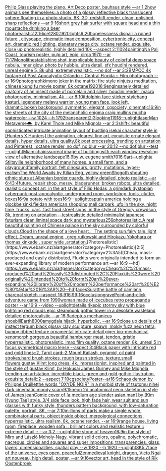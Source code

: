 [Philip Glass playing the piano, Art Deco poster, bauhaus style —ar 1:2](https://www.ebank.nz/aiartgenerator?category=Philip%20Glass%20playing%20the%20piano%2C%20Art%20Deco%20poster%2C%20bauhaus%20style%20%E2%80%94ar%201%3A2)[how animals see themselves::](https://www.ebank.nz/aiartgenerator?category=how%20animals%20see%20themselves%3A%3A)[a photo of a glossy reflective black translucent sphere floating in a photo studio, 8K, 3D, redshift render, clean, polished, sharp reflections —ar 9:16](https://www.ebank.nz/aiartgenerator?category=a%20photo%20of%20a%20glossy%20reflective%20black%20translucent%20sphere%20floating%20in%20a%20photo%20studio%2C%208K%2C%203D%2C%20redshift%20render%2C%20clean%2C%20polished%2C%20sharp%20reflections%20%E2%80%94ar%209%3A16)[short grey hair surfer with square head and a thin moustache drinking a beer photorealistic](https://www.ebank.nz/aiartgenerator?category=short%20grey%20hair%20surfer%20with%20square%20head%20and%20a%20thin%20moustache%20drinking%20a%20beer%20photorealistic)[12:16](https://www.ebank.nz/aiartgenerator?category=12%3A16)[ice](https://www.ebank.nz/aiartgenerator?category=ice)[1280:1920](https://www.ebank.nz/aiartgenerator?category=1280%3A1920)[lights](https://www.ebank.nz/aiartgenerator?category=lights)[9:20](https://www.ebank.nz/aiartgenerator?category=9%3A20)[hopelessness dispair a ruined future , cityscape, cinematic imax composition, cybertronic city,  concept art, dramatic red lighting, planetary mega city, octane render, exquisite, close up photorealistic, highly detailed 10k --aspect 2:1](https://www.ebank.nz/aiartgenerator?category=hopelessness%20dispair%20a%20ruined%20future%20%2C%20cityscape%2C%20cinematic%20imax%20composition%2C%20cybertronic%20city%2C%20%20concept%20art%2C%20dramatic%20red%20lighting%2C%20planetary%20mega%20city%2C%20octane%20render%2C%20exquisite%2C%20close%20up%20photorealistic%2C%20highly%20detailed%2010k%20--aspect%202%3A1)[1024](https://www.ebank.nz/aiartgenerator?category=1024)[painting](https://www.ebank.nz/aiartgenerator?category=painting)[Na Pali Coast, tourism poster, pulp art, epic, circa 1970 --ar 11:17](https://www.ebank.nz/aiartgenerator?category=Na%20Pali%20Coast%2C%20tourism%20poster%2C%20pulp%20art%2C%20epic%2C%20circa%201970%20--ar%2011%3A17)[Monolith](https://www.ebank.nz/aiartgenerator?category=Monolith)[establishing shot, inexplicable beauty of colorful deep space nebula, inner glow, photo by hubble, ultra detail, sfx houdini rendered, unreal engine 5, 8k uhd, extremelyrealistic, --no dof --ar 3:2](https://www.ebank.nz/aiartgenerator?category=establishing%20shot%2C%20inexplicable%20beauty%20of%20colorful%20deep%20space%20nebula%2C%20inner%20glow%2C%20photo%20by%20hubble%2C%20ultra%20detail%2C%20sfx%20houdini%20rendered%2C%20unreal%20engine%205%2C%208k%20uhd%2C%20extremelyrealistic%2C%20--no%20dof%20--ar%203%3A2)[BMPCC 4k  footage of Post Apocalyptic Orlando :: Central Florida :: Film photograph --ar 16:9](https://www.ebank.nz/aiartgenerator?category=BMPCC%204k%20%20footage%20of%20Post%20Apocalyptic%20Orlando%20%3A%3A%20Central%20Florida%20%3A%3A%20Film%20photograph%20--ar%2016%3A9)[photograph](https://www.ebank.nz/aiartgenerator?category=photograph)[kimono joker in the matrix: fire style ninjutsu meditation, chinese kung fu movie poster, 8k octane](https://www.ebank.nz/aiartgenerator?category=kimono%20joker%20in%20the%20matrix%3A%20fire%20style%20ninjutsu%20meditation%2C%20chinese%20kung%20fu%20movie%20poster%2C%208k%20octane)[1920](https://www.ebank.nz/aiartgenerator?category=1920)[16:9](https://www.ebank.nz/aiartgenerator?category=16%3A9)[eng](https://www.ebank.nz/aiartgenerator?category=eng)[insanely detailed  anatomy  of an insect  made of  porcelain and  silver, houdini render, macro photography,  minimalism, 4k --ar 8:10](https://www.ebank.nz/aiartgenerator?category=insanely%20detailed%20%20anatomy%20%20of%20an%20insect%20%20made%20of%20%20porcelain%20and%20%20silver%2C%20houdini%20render%2C%20macro%20photography%2C%20%20minimalism%2C%204k%20--ar%208%3A10)[it](https://www.ebank.nz/aiartgenerator?category=it)[dolphin face sticker style](https://www.ebank.nz/aiartgenerator?category=dolphin%20face%20sticker%20style)[hang kasturi, legendary melayu warrior, young man face, look left, dramatic,bokeh background, symmetric, elegant, cgsociety, cinematic](https://www.ebank.nz/aiartgenerator?category=hang%20kasturi%2C%20legendary%20melayu%20warrior%2C%20young%20man%20face%2C%20look%20left%2C%20dramatic%2Cbokeh%20background%2C%20symmetric%2C%20elegant%2C%20cgsociety%2C%20cinematic)[16:9](https://www.ebank.nz/aiartgenerator?category=16%3A9)[in the streets of the city of the melancholic enigma craig mullins mucha watercolor --w 1024 --h 1792](https://www.ebank.nz/aiartgenerator?category=in%20the%20streets%20of%20the%20city%20of%20the%20melancholic%20enigma%20craig%20mullins%20mucha%20watercolor%20--w%201024%20--h%201792)[transparent](https://www.ebank.nz/aiartgenerator?category=transparent)[2:3](https://www.ebank.nz/aiartgenerator?category=2%3A3)[looking](https://www.ebank.nz/aiartgenerator?category=looking)[11918](https://www.ebank.nz/aiartgenerator?category=11918)[--uplight](https://www.ebank.nz/aiartgenerator?category=--uplight)[laserMan Metaverse](https://www.ebank.nz/aiartgenerator?category=laserMan%20Metaverse)[🌨, by Karel Thole and Mike Mignola --ar 2:3](https://www.ebank.nz/aiartgenerator?category=%F0%9F%8C%A8%2C%20by%20Karel%20Thole%20and%20Mike%20Mignola%20--ar%202%3A3)[shift](https://www.ebank.nz/aiartgenerator?category=shift)[< beautiful sophisticated intricate animation layout of bustling isekai character,style in [Hunters X Hunters] the animation, clearest line art, exquisite ornate elegant details, hyper details, ultra quality,8k post processing, trending on artstation and Pinterest , octane render, no dof, no blur --ar 20:12 --no dof,blur --test --uplight](https://www.ebank.nz/aiartgenerator?category=%3C%20beautiful%20sophisticated%20intricate%20animation%20layout%20of%20bustling%20isekai%20character%2Cstyle%20in%20%5BHunters%20X%20Hunters%5D%20the%20animation%2C%20clearest%20line%20art%2C%20exquisite%20ornate%20elegant%20details%2C%20hyper%20details%2C%20ultra%20quality%2C8k%20post%20processing%2C%20trending%20on%20artstation%20and%20Pinterest%20%2C%20octane%20render%2C%20no%20dof%2C%20no%20blur%20--ar%2020%3A12%20--no%20dof%2Cblur%20--test%20--uplight)[Miami](https://www.ebank.nz/aiartgenerator?category=Miami)[chains](https://www.ebank.nz/aiartgenerator?category=chains)[surreal image of building with each window revealing view of alternative landscape](https://www.ebank.nz/aiartgenerator?category=surreal%20image%20of%20building%20with%20each%20window%20revealing%20view%20of%20alternative%20landscape)[16:9](https://www.ebank.nz/aiartgenerator?category=16%3A9)[by w. eugene smith](https://www.ebank.nz/aiartgenerator?category=by%20w.%20eugene%20smith)[70](https://www.ebank.nz/aiartgenerator?category=70)[16:9](https://www.ebank.nz/aiartgenerator?category=16%3A9)[art](https://www.ebank.nz/aiartgenerator?category=art)[--uplight](https://www.ebank.nz/aiartgenerator?category=--uplight)[a Stiltsville neighborhood of many homes, a small farm, and a playground](https://www.ebank.nz/aiartgenerator?category=a%20Stiltsville%20neighborhood%20of%20many%20homes%2C%20a%20small%20farm%2C%20and%20a%20playground)[family portrait, felt dinosaurs, grotty, mutations, hyper-realism](https://www.ebank.nz/aiartgenerator?category=family%20portrait%2C%20felt%20dinosaurs%2C%20grotty%2C%20mutations%2C%20hyper-realism)[The World Awaits by Kilian Eng, yellow green](https://www.ebank.nz/aiartgenerator?category=The%20World%20Awaits%20by%20Kilian%20Eng%2C%20yellow%20green)[Shogoth shouting ethnic slurs at Albanian border guards, highly detailed, photo realistic --ar 6:4](https://www.ebank.nz/aiartgenerator?category=Shogoth%20shouting%20ethnic%20slurs%20at%20Albanian%20border%20guards%2C%20highly%20detailed%2C%20photo%20realistic%20--ar%206%3A4)[3:4](https://www.ebank.nz/aiartgenerator?category=3%3A4)[future, repair shop, messy, bladerunner, broken robots, ultra detailed, realistic concept art, in the art style of Filip Hodas, a grimdark dystopian cyberpunk post-apocalyptic, underground room, workshop, tools, clutter, boxes](https://www.ebank.nz/aiartgenerator?category=future%2C%20repair%20shop%2C%20messy%2C%20bladerunner%2C%20broken%20robots%2C%20ultra%20detailed%2C%20realistic%20concept%20art%2C%20in%20the%20art%20style%20of%20Filip%20Hodas%2C%20a%20grimdark%20dystopian%20cyberpunk%20post-apocalyptic%2C%20underground%20room%2C%20workshop%2C%20tools%2C%20clutter%2C%20boxes)[16:9](https://www.ebank.nz/aiartgenerator?category=16%3A9)[a potato with toes](https://www.ebank.nz/aiartgenerator?category=a%20potato%20with%20toes)[16:9](https://www.ebank.nz/aiartgenerator?category=16%3A9)[--uplight](https://www.ebank.nz/aiartgenerator?category=--uplight)[captain america holding a glock](https://www.ebank.nz/aiartgenerator?category=captain%20america%20holding%20a%20glock)[belsinki,](https://www.ebank.nz/aiartgenerator?category=belsinki%2C)[field](https://www.ebank.nz/aiartgenerator?category=field)[an american shopping mall carpark, ufo in the sky, night time, trucks, cars, fast food street signs, in the style of Gregory crewdson, 8k, trending on artstation --test](https://www.ebank.nz/aiartgenerator?category=an%20american%20shopping%20mall%20carpark%2C%20ufo%20in%20the%20sky%2C%20night%20time%2C%20trucks%2C%20cars%2C%20fast%20food%20street%20signs%2C%20in%20the%20style%20of%20Gregory%20crewdson%2C%208k%2C%20trending%20on%20artstation%20--test)[realistic detailed minimalist japanese futurism clean liminal space dark and mysterious](https://www.ebank.nz/aiartgenerator?category=realistic%20detailed%20minimalist%20japanese%20futurism%20clean%20liminal%20space%20dark%20and%20mysterious)[256](https://www.ebank.nz/aiartgenerator?category=256)[photorealistic,A real beautiful painting of Chinese palace in the sky surrounded by colorful clouds,Cloud in the shape of a love heart， The setting sun,fairy tale, light effect, Dream, unreal engine , greg rutkowski and Hirokazu Yokohara or thomas kinkade  , super wide ,artstation.](https://www.ebank.nz/aiartgenerator?category=photorealistic%2CA%20real%20beautiful%20painting%20of%20Chinese%20palace%20in%20the%20sky%20surrounded%20by%20colorful%20clouds%2CCloud%20in%20the%20shape%20of%20a%20love%20heart%EF%BC%8C%20The%20setting%20sun%2Cfairy%20tale%2C%20light%20effect%2C%20Dream%2C%20unreal%20engine%20%2C%20greg%20rutkowski%20and%20Hirokazu%20Yokohara%20or%20thomas%20kinkade%20%20%2C%20super%20wide%20%2Cartstation.)[Photorealistic](https://www.ebank.nz/aiartgenerator?category=Photorealistic)[2:5](https://www.ebank.nz/aiartgenerator?category=2%3A5)[Cheap, mass-produced and easily distributed, Fluxkits were originally intended to form an ever-expanding library of modern performance art —ar 16:9 --hd](https://www.ebank.nz/aiartgenerator?category=Cheap%2C%20mass-produced%20and%20easily%20distributed%2C%20Fluxkits%20were%20originally%20intended%20to%20form%20an%20ever-expanding%20library%20of%20modern%20performance%20art%20%E2%80%94ar%2016%3A9%20--hd)[faces](https://www.ebank.nz/aiartgenerator?category=faces)[Surat](https://www.ebank.nz/aiartgenerator?category=Surat)[the battle of camlann, charcoal sketch --aspect 16:9](https://www.ebank.nz/aiartgenerator?category=the%20battle%20of%20camlann%2C%20charcoal%20sketch%20--aspect%2016%3A9)[16:9](https://www.ebank.nz/aiartgenerator?category=16%3A9)[9:16](https://www.ebank.nz/aiartgenerator?category=9%3A16)[occlusion](https://www.ebank.nz/aiartgenerator?category=occlusion)[grave](https://www.ebank.nz/aiartgenerator?category=grave)[Point-and-click adventure game from 1990](https://www.ebank.nz/aiartgenerator?category=Point-and-click%20adventure%20game%20from%201990)[woman made of icecubes retro propaganda poster --ar 16:9 --video --uplight](https://www.ebank.nz/aiartgenerator?category=woman%20made%20of%20icecubes%20retro%20propaganda%20poster%20--ar%2016%3A9%20--video%20--uplight)[details,4k](https://www.ebank.nz/aiartgenerator?category=details%2C4k)[epic stormy sky with blue lightning red clouds epic steampunk gothic tower in a desolate wasteland detailed photorealistic --ar 16:9](https://www.ebank.nz/aiartgenerator?category=epic%20stormy%20sky%20with%20blue%20lightning%20red%20clouds%20epic%20steampunk%20gothic%20tower%20in%20a%20desolate%20wasteland%20detailed%20photorealistic%20--ar%2016%3A9)[adeptus mechanicus shoebill](https://www.ebank.nz/aiartgenerator?category=adeptus%20mechanicus%20shoebill)[Earth](https://www.ebank.nz/aiartgenerator?category=Earth)[8000](https://www.ebank.nz/aiartgenerator?category=8000)[amygdala hijack.  hyperbolic.  --ar 16:9](https://www.ebank.nz/aiartgenerator?category=amygdala%20hijack.%20%20hyperbolic.%20%20--ar%2016%3A9)[close up details of a instect tergum black glossy clay sculpture, spawn, moldy fuzz neon tetra, bumpy ribbed texture ornamental intricate detail giger bio-mechanical xenomorph gorgeous beautiful hamburger meat, tendon, gristle hyperrealistic, photorealistic, imax film quality, octane render, 8k, unreal 5 in focus symmetrical macro lense --aspect 3:4](https://www.ebank.nz/aiartgenerator?category=close%20up%20details%20of%20a%20instect%20tergum%20black%20glossy%20clay%20sculpture%2C%20spawn%2C%20moldy%20fuzz%20neon%20tetra%2C%20bumpy%20ribbed%20texture%20ornamental%20intricate%20detail%20giger%20bio-mechanical%20xenomorph%20gorgeous%20beautiful%20hamburger%20meat%2C%20tendon%2C%20gristle%20hyperrealistic%2C%20photorealistic%2C%20imax%20film%20quality%2C%20octane%20render%2C%208k%2C%20unreal%205%20in%20focus%20symmetrical%20macro%20lense%20--aspect%203%3A4)[Black paper with intricate red and gold lines::2, Tarot card::2 Mount Kailash, pyramid, oil paint strokes,hard brush strokes, rough brush strokes, texture,small flowers,gustav Klimt long dress, 4k, impressionist, inspired and painted in the style of gustav Klimt, by Hokusai James Gurney and Mike Mignola, trending on artstation, incredible black, green and gold gothic illustration, exquisite detail::2 --aspect 7:10](https://www.ebank.nz/aiartgenerator?category=Black%20paper%20with%20intricate%20red%20and%20gold%20lines%3A%3A2%2C%20Tarot%20card%3A%3A2%20Mount%20Kailash%2C%20pyramid%2C%20oil%20paint%20strokes%2Chard%20brush%20strokes%2C%20rough%20brush%20strokes%2C%20texture%2Csmall%20flowers%2Cgustav%20Klimt%20long%20dress%2C%204k%2C%20impressionist%2C%20inspired%20and%20painted%20in%20the%20style%20of%20gustav%20Klimt%2C%20by%20Hokusai%20James%20Gurney%20and%20Mike%20Mignola%2C%20trending%20on%20artstation%2C%20incredible%20black%2C%20green%20and%20gold%20gothic%20illustration%2C%20exquisite%20detail%3A%3A2%20--aspect%207%3A10)[cgsociety](https://www.ebank.nz/aiartgenerator?category=cgsociety)[Poster--ar16:9](https://www.ebank.nz/aiartgenerator?category=Poster--ar16%3A9)[chaos demon by Philippe Druillet](https://www.ebank.nz/aiartgenerator?category=chaos%20demon%20by%20Philippe%20Druillet)[the words "OXYDE NOIR" in a morbid style of tsutomu nihei dark cinematic moody scary](https://www.ebank.nz/aiartgenerator?category=the%20words%20%22OXYDE%20NOIR%22%20in%20a%20morbid%20style%20of%20tsutomu%20nihei%20dark%20cinematic%20moody%20scary)[9:15](https://www.ebank.nz/aiartgenerator?category=9%3A15)[neon 2d anatomical neon skeleton in style of James jean](https://www.ebank.nz/aiartgenerator?category=neon%202d%20anatomical%20neon%20skeleton%20in%20style%20of%20James%20jean)[Comic cover of [a medium age slender asian man] by [Kim Hyung Tae] style, 3/4 side face look, high fade hair, wear suit and sun glasses with funky style, thunders pattern background, with low-saturation palette, portrait, 8K,  —ar 7:10](https://www.ebank.nz/aiartgenerator?category=Comic%20cover%20of%20%5Ba%20medium%20age%20slender%20asian%20man%5D%20by%20%5BKim%20Hyung%20Tae%5D%20style%2C%203/4%20side%20face%20look%2C%20high%20fade%20hair%2C%20wear%20suit%20and%20sun%20glasses%20with%20funky%20style%2C%20thunders%20pattern%20background%2C%20with%20low-saturation%20palette%2C%20portrait%2C%208K%2C%20%20%E2%80%94ar%207%3A10)[millions of parts make a single whole, combinatorial parts,  object inside object, mereological connections, hyperrealistic, ultra realism, 8k, octane render, --ar 16:9](https://www.ebank.nz/aiartgenerator?category=millions%20of%20parts%20make%20a%20single%20whole%2C%20combinatorial%20parts%2C%20%20object%20inside%20object%2C%20mereological%20connections%2C%20hyperrealistic%2C%20ultra%20realism%2C%208k%2C%20octane%20render%2C%20--ar%2016%3A9)[range house, living room, fireplace, wooden sofa :: brilliant colors and realistic texture :: extreme detail :: --ar 3:2 --uplight](https://www.ebank.nz/aiartgenerator?category=range%20house%2C%20living%20room%2C%20fireplace%2C%20wooden%20sofa%20%3A%3A%20brilliant%20colors%20and%20realistic%20texture%20%3A%3A%20extreme%20detail%20%3A%3A%20--ar%203%3A2%20--uplight)[the stone of heaven](https://www.ebank.nz/aiartgenerator?category=the%20stone%20of%20heaven)[16:9](https://www.ebank.nz/aiartgenerator?category=16%3A9)[in the style of Miro and László Moholy-Nagy, vibrant solid colors, opaline, polychromatic, nacreous, circles and squares and super impositions, transparencies, glass, layers, dimensionalities, spatial play --w 1920 --h 1920 --uplight](https://www.ebank.nz/aiartgenerator?category=in%20the%20style%20of%20Miro%20and%20L%C3%A1szl%C3%B3%20Moholy-Nagy%2C%20vibrant%20solid%20colors%2C%20opaline%2C%20polychromatic%2C%20nacreous%2C%20circles%20and%20squares%20and%20super%20impositions%2C%20transparencies%2C%20glass%2C%20layers%2C%20dimensionalities%2C%20spatial%20play%20--w%201920%20--h%201920%20--uplight)[8K](https://www.ebank.nz/aiartgenerator?category=8K)[5:7](https://www.ebank.nz/aiartgenerator?category=5%3A7)[face of the universe, eyes open, peaceful](https://www.ebank.nz/aiartgenerator?category=face%20of%20the%20universe%2C%20eyes%20open%2C%20peaceful)[Zen](https://www.ebank.nz/aiartgenerator?category=Zen)[medieval knight, dragon, Victo Ngai art nouveau, high detail, poster, --ar 9:16](https://www.ebank.nz/aiartgenerator?category=medieval%20knight%2C%20dragon%2C%20Victo%20Ngai%20art%20nouveau%2C%20high%20detail%2C%20poster%2C%20--ar%209%3A16)[vector art, head in the style of Rik Oostenbroek](https://www.ebank.nz/aiartgenerator?category=vector%20art%2C%20head%20in%20the%20style%20of%20Rik%20Oostenbroek)